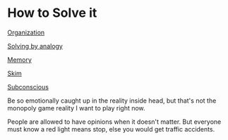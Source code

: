 # How to Solve it

[Organization](How%20to%20Solve%20it%2079529f9ac74b4d339e71020c391cc550/Organization%2036c577bab6c2464c867cf280637af0e5.md)

[Solving by analogy](How%20to%20Solve%20it%2079529f9ac74b4d339e71020c391cc550/Solving%20by%20analogy%207435922e40774a48a04fcd21ac5ea0b7.md)

[Memory](How%20to%20Solve%20it%2079529f9ac74b4d339e71020c391cc550/Memory%2020d7fa3fb79940f9b2dc632e0ac962be.md)

[Skim](How%20to%20Solve%20it%2079529f9ac74b4d339e71020c391cc550/Skim%2094fb012e9d07488c81ef3aea6a6d72f9.md)

[Subconscious ](How%20to%20Solve%20it%2079529f9ac74b4d339e71020c391cc550/Subconscious%20ec97893e2783416a987bbd895a308a10.md)

Be so emotionally caught up in the reality inside head, but that's not the monopoly game reality I want to play right now. 

People are allowed to have opinions when it doesn't matter. But everyone must know a red light means stop, else you would get traffic accidents.